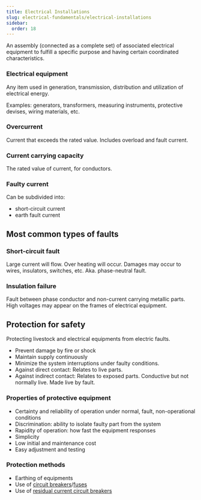 ```yaml
---
title: Electrical Installations
slug: electrical-fundamentals/electrical-installations
sidebar:
  order: 18
---
```


An assembly (connected as a complete set) of associated electrical equipment to
fulfill a specific purpose and having certain coordinated characteristics.

### Electrical equipment

Any item used in generation, transmission, distribution and utilization of
electrical energy.

Examples: generators, transformers, measuring instruments, protective devises,
wiring materials, etc.

### Overcurrent

Current that exceeds the rated value. Includes overload and fault current.

### Current carrying capacity

The rated value of current, for conductors.

### Faulty current

Can be subdivided into:

- short-circuit current
- earth fault current

## Most common types of faults

### Short-circuit fault

Large current will flow. Over heating will occur. Damages may occur to wires,
insulators, switches, etc. Aka. phase-neutral fault.

### Insulation failure

Fault between phase conductor and non-current carrying metallic parts. High
voltages may appear on the frames of electrical equipment.

## Protection for safety

Protecting livestock and electrical equipments from electric faults.

- Prevent damage by fire or shock
- Maintain supply continuously
- Minimize the system interruptions under faulty conditions.
- Against direct contact: Relates to live parts.
- Against indirect contact: Relates to exposed parts. Conductive but not
  normally live. Made live by fault.

### Properties of protective equipment

- Certainty and reliability of operation under normal, fault, non-operational
  conditions
- Discrimination: ability to isolate faulty part from the system
- Rapidity of operation: how fast the equipment responses
- Simplicity
- Low initial and maintenance cost
- Easy adjustment and testing

### Protection methods

- Earthing of equipments
- Use of
  [circuit breakers](/electrical-fundamentals/mcb)/[fuses](/electrical-fundamentals/fuses/)
- Use of [residual current circuit breakers](/electrical-fundamentals/rcd)
